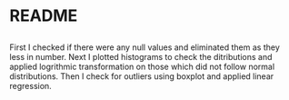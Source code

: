# README
## 
First I checked if there were any null values and eliminated them as they less in number.
Next I plotted histograms to check the ditributions and applied logrithmic transformation on those which did not follow normal distributions.
Then I check for outliers using boxplot and applied linear regression.
